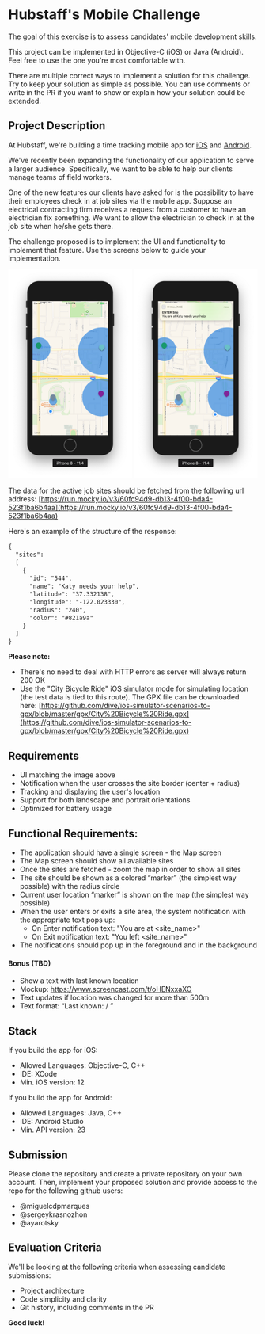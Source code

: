 # Hubstaff's Mobile Challenge
The goal of this exercise is to assess candidates' mobile development skills.

This project can be implemented in Objective-C (iOS) or Java (Android). Feel free to use the one you're most comfortable with.

There are multiple correct ways to implement a solution for this challenge. Try to keep your solution as simple as possible. You can use comments or write in the PR if you want to show or explain how your solution could be extended.

## Project Description
At Hubstaff, we're building a time tracking mobile app for [iOS](https://apps.apple.com/us/app/hubstaff-time-clock/id971894122) and [Android](https://play.google.com/store/apps/details?id=com.netsoft.Hubstaff&hl=en&gl=US). 

We've recently been expanding the functionality of our application to serve a larger audience. Specifically, we want to be able to help our clients manage teams of field workers.

One of the new features our clients have asked for is the possibility to have their employees check in at job sites via the mobile app. Suppose an electrical contracting firm receives a request from a customer to have an electrician fix something. We want to allow the electrician to check in at the job site when he/she gets there. 

The challenge proposed is to implement the UI and functionality to implement that feature. Use the screens below to guide your implementation.

<img src="assets/UI_base.png" width="250">
<img src="assets/UI_job_site.png" width="250">

<!-- ![UI_Base](./assets/UI_base.png)
![UI_Job_Site](./assets/UI_job_site.png) -->

The data for the active job sites should be fetched from the following url address:
[https://run.mocky.io/v3/60fc94d9-db13-4f00-bda4-523f1ba6b4aa](https://run.mocky.io/v3/60fc94d9-db13-4f00-bda4-523f1ba6b4aa)

Here's an example of the structure of the response:
```
{
  "sites":
  [
    {
      "id": "544",            
      "name": "Katy needs your help",
      "latitude": "37.332138",
      "longitude": "-122.023330",
      "radius": "240",
      "color": "#821a9a"
    }
  ]
}

```

**Please note:**
- There's no need to deal with HTTP errors as server will always return 200 OK
- Use the "City Bicycle Ride" iOS simulator mode for simulating location (the test data is tied to this route). The GPX file can be downloaded here: [https://github.com/dive/ios-simulator-scenarios-to-gpx/blob/master/gpx/City%20Bicycle%20Ride.gpx](https://github.com/dive/ios-simulator-scenarios-to-gpx/blob/master/gpx/City%20Bicycle%20Ride.gpx)

## Requirements
- UI matching the image above
- Notification when the user crosses the site border (center + radius)
- Tracking and displaying the user's location
- Support for both landscape and portrait orientations
- Optimized for battery usage

## Functional Requirements:
- The application should have a single screen - the Map screen
- The Map screen should show all available sites
- Once the sites are fetched - zoom the map in order to show all sites
- The site should be shown as a colored “marker” (the simplest way possible) with the radius circle
- Current user location “marker” is shown on the map (the simplest way possible)
- When the user enters or exits a site area, the system notification with the appropriate text pops up:
  - On Enter notification text: "You are at <site_name>"
  - On Exit notification text: "You left <site_name>"
- The notifications should pop up in the foreground and in the background

#### Bonus (TBD)
- Show a text with last known location
- Mockup: https://www.screencast.com/t/oHENxxaXO
- Text updates if location was changed for more than 500m
- Text format: “Last known: <latitude> / <longitude>”

## Stack
If you build the app for iOS:
- Allowed Languages: Objective-C, C++
- IDE: XCode
- Min. iOS version: 12

If you build the app for Android:
- Allowed Languages: Java, C++
- IDE: Android Studio
- Min. API version: 23

## Submission
Please clone the repository and create a private repository on your own account. Then, implement your proposed solution and provide access to the repo for the following github users:
- @miguelcdpmarques
- @sergeykrasnozhon
- @ayarotsky

## Evaluation Criteria
We'll be looking at the following criteria when assessing candidate submissions:
- Project architecture
- Code simplicity and clarity
- Git history, including comments in the PR

**Good luck!**
